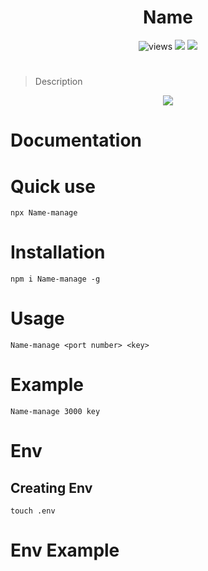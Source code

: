 <h1 align=center>Name</h1>
<p align=center>

<img src="https://img.shields.io/github/license/alestor123/Name" alt=views >
<a href="https://github.com/alestor123/Name/issues">
<img src="https://img.shields.io/github/issues-raw/alestor123/Name"></a>
<a href="https://www.npmjs.com/package/Name-manage"><img src="https://img.shields.io/npm/v/Name-manage"></a>
</p>

# 
> Description
<p align=center>
<a href="https://npmjs.org/package/Name-manage">
<img src="https://nodei.co/npm/Name-manage.png"></a>
</p>

# Documentation

# Quick use

``npx Name-manage``

# Installation

``npm i Name-manage -g ``

# Usage

``Name-manage <port number> <key>``

# Example
``Name-manage 3000 key ``

# Env

## Creating Env
``touch .env``

# Env Example
